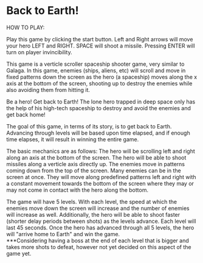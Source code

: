 Back to Earth!
==============


HOW TO PLAY:

Play this game by clicking the start button.  Left and Right arrows will move your hero LEFT and RIGHT.  SPACE will shoot a missile.  Pressing ENTER will turn on player invincibility.

This game is a verticle scroller spaceship shooter game, very similar to Galaga.  In this game, enemies (ships, aliens, etc) will scroll and move in fixed patterns down the screen as the hero (a spaceship) moves along the x axis at the bottom of the screen, shooting up to destroy the enemies while also avoiding them from hitting it. 

Be a hero!  Get back to Earth!   The lone hero trapped in deep space only has the help of his high-tech spaceship to destroy and avoid the enemies and get back home!

The goal of this game, in terms of its story, is to get back to Earth.  Advancing through levels will be based upon time elapsed, and if enough time elapses, it will result in winning the entire game.

The basic mechanics are as follows:  The hero will be scrolling left and right along an axis at the bottom of the screen.  The hero will be able to shoot missiles along a verticle axis directly up.  The enemies move in patterns coming down from the top of the screen.  Many enemies can be in the screen at once.  They will move along predefined patterns left and right with a constant movement towards the bottom of the screen where they may or may not come in contact with the hero along the bottom.

The game will have 5 levels.  With each level, the speed at which the enemies move down the screen will increase and the number of enemies will increase as well.  Additionally, the hero will be able to shoot faster (shorter delay periods between shots) as the levels advance.  Each level will last 45 seconds.  Once the hero has advanced through all 5 levels, the hero will "arrive home to Earth" and win the game.  
***Considering having a boss at the end of each level that is bigger and takes more shots to defeat, however not yet decided on this aspect of the game yet.
